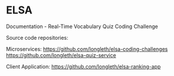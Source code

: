 # ELSA
Documentation - Real-Time Vocabulary Quiz Coding Challenge

Source code repositories:

Microservices:
https://github.com/longleth/elsa-coding-challenges
https://github.com/longleth/elsa-quiz-service

Client Application:
https://github.com/longleth/elsa-ranking-app
